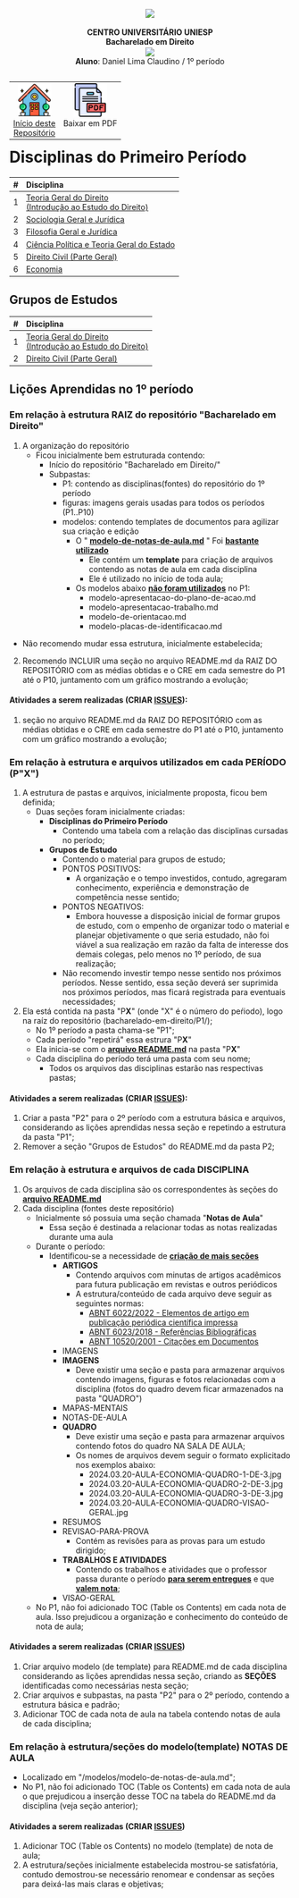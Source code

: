 <div align="center">

<p align="center"><img height="120" src="../figuras/LOGO_UNIESP.png"> </p>

<p align="center"><b>CENTRO UNIVERSITÁRIO UNIESP</b><br>
<b>Bacharelado em Direito</b><br>
<img align="center" src="../figuras/FOTO_PERFIL_DANIEL_CLAUDINO_2023.png" width="80"><br>
<b>Aluno</b>: Daniel Lima Claudino / 1º período<br>
 </p>
</div>

<table align="right" border="0">
  <tr>
    <td align="center" valign="top">
      <a href="../README.md">
        <img src="https://github.com/dnlclaudino/imagens/blob/master/icones/icone-casa2.png?raw=true" heigh="60" width="60"><br>Início deste <br>Repositório
      </a>
    </td>
    <td align="center" valign="top">
        <img src="https://github.com/dnlclaudino/imagens/blob/master/icones-aplicativos/pdf/pdf.png?raw=true" heigh="60" width="60"><br>Baixar em PDF
    </td>
  </tr>
</table><br><br><br><br><br>

# Disciplinas do Primeiro Período

|#|Disciplina|
|:---:|:---|
|1|[Teoria Geral do Direito<br>(Introdução ao Estudo do Direito)](./teoria-do-direito/README.md)|
|2|[Sociologia Geral e Jurídica](./sociologia-geral-e-juridica/README.md)|
|3|[Filosofia Geral e Jurídica](./filosofia-geral-e-juridica/README.md)|
|4|[Ciência Política e Teoria Geral do Estado](./ciencia-politica/README.md)|
|5|[Direito Civil (Parte Geral)](./direito-civil-parte-geral/README.md)|
|6|[Economia](./economia/README.md)|

## Grupos de Estudos

|#|Disciplina|
|:---:|:---|
|1|[Teoria Geral do Direito<br>(Introdução ao Estudo do Direito)](./grupo-de-estudos/teoria-do-direito/README.md)|
|2|[Direito Civil (Parte Geral)](./grupo-de-estudos/direito-divil-parte-geral/README.md)|

## Lições Aprendidas no 1º período

### Em relação à estrutura RAIZ do repositório "Bacharelado em Direito"

1. A organização do repositório
   - Ficou inicialmente bem estruturada contendo:
     - Início do repositório "Bacharelado em Direito/"
     - Subpastas:
       - P1: contendo as disciplinas(fontes) do repositório do 1º período
       - figuras: imagens gerais usadas para todos os períodos (P1..P10)
       - modelos: contendo templates de documentos para agilizar sua criação e edição
         - O " <b><u>modelo-de-notas-de-aula.md</u></b> " Foi <b><u>bastante utilizado</u></b>
           - Ele contém um **template** para criação de arquivos contendo as notas de aula em cada disciplina
           - Ele é utilizado no início de toda aula;
         - Os modelos abaixo <b><u>não foram utilizados</u></b> no P1:
           - modelo-apresentacao-do-plano-de-acao.md
           - modelo-apresentacao-trabalho.md
           - modelo-de-orientacao.md
           - modelo-placas-de-identificacao.md
  - Não recomendo mudar essa estrutura, inicialmente estabelecida;
2. Recomendo INCLUIR uma seção no arquivo README.md da RAIZ DO REPOSITÓRIO com as médias obtidas e o CRE em cada semestre do P1 até o P10, juntamento com um gráfico mostrando a evolução;
 
#### Atividades a serem realizadas (CRIAR <b><u>ISSUES</u></b>):

1. seção no arquivo README.md da RAIZ DO REPOSITÓRIO com as médias obtidas e o CRE em cada semestre do P1 até o P10, juntamento com um gráfico mostrando a evolução;

### Em relação à estrutura e arquivos utilizados em cada PERÍODO (P"X")

1. A estrutura de pastas e arquivos, inicialmente proposta, ficou bem definida;
     - Duas seções foram inicialmente criadas:
       - **Disciplinas do Primeiro Período**
         - Contendo uma tabela com a relação das disciplinas cursadas no período;
       - **Grupos de Estudo**
         - Contendo o material para grupos de estudo;
         - PONTOS POSITIVOS:
           - A organização e o tempo investidos, contudo, agregaram conhecimento, experiência e demonstração de competência nesse sentido;
         - PONTOS NEGATIVOS:
           - Embora houvesse a disposição inicial de formar grupos de estudo, com o empenho de organizar todo o material e planejar objetivamente o que seria estudado, não foi viável a sua realização em razão da falta de interesse dos demais colegas, pelo menos no 1º período, de sua realização;
         - Não recomendo investir tempo nesse sentido nos próximos períodos. Nesse sentido, essa seção deverá ser suprimida nos próximos períodos, mas ficará registrada para eventuais necessidades;
2. Ela está contida na pasta "P**X**" (onde "X" é o número do peŕiodo), logo na raíz do repositório (bacharelado-em-direito/P1/);
     - No 1º período a pasta chama-se "P1";
     - Cada período "repetirá" essa estrura "P**X**"
     - Ela inicia-se com o <b><u>arquivo README.md</u></b> na pasta "P**X**"
     - Cada disciplina do período terá uma pasta com seu nome;
       - Todos os arquivos das disciplinas estarão nas respectivas pastas;

#### Atividades a serem realizadas (CRIAR <b><u>ISSUES</u></b>):

1. Criar a pasta "P2" para o 2º período com a estrutura básica e arquivos, considerando as lições aprendidas nessa seção e repetindo a estrutura da pasta "P1";
2. Remover a seção "Grupos de Estudos" do README.md da pasta P2;

### Em relação à estrutura e arquivos de cada DISCIPLINA

1. Os arquivos de cada disciplina são os correspondentes às seções do <b><u>arquivo README.md</u></b>
2. Cada disciplina (fontes deste repositório)
   - Inicialmente só possuia uma seção chamada "**Notas de Aula**"
     - Essa seção é destinada a relacionar todas as notas realizadas durante uma aula
   - Durante o período:
     - Identificou-se a necessidade de <b><u>criação de mais seções</u></b>
       - **ARTIGOS**
         - Contendo arquivos com minutas de artigos acadêmicos para futura publicação em revistas e outros periódicos
         - A estrutura/conteúdo de cada arquivo deve seguir as seguintes normas:
           - [ABNT 6022/2022 - Elementos de artigo em publicação periódica científica impressa](https://1drv.ms/b/s!Au-CrfNP6c0brCoYNPHie7iOtMfA?e=24qOjt)
           - [ABNT 6023/2018 - Referências Bibliográficas](https://1drv.ms/b/s!Au-CrfNP6c0bg8cI71_JqXVjOjeyWQ?e=dXdIYY)
           - [ABNT 10520/2001 - Citações em Documentos](https://1drv.ms/b/s!Au-CrfNP6c0brC6Skw7jpQY61obl?e=HbOkye) 
       - IMAGENS
       - **IMAGENS**
         - Deve existir uma seção e pasta para armazenar arquivos contendo imagens, figuras e fotos relacionadas com a disciplina (fotos do quadro devem ficar armazenados na pasta "QUADRO")
       - MAPAS-MENTAIS
       - NOTAS-DE-AULA
       - **QUADRO**
         - Deve existir uma seção e pasta para armazenar arquivos contendo fotos do quadro NA SALA DE AULA;
         - Os nomes de arquivos devem seguir o formato explicitado nos exemplos abaixo:
           - 2024.03.20-AULA-ECONOMIA-QUADRO-1-DE-3.jpg
           - 2024.03.20-AULA-ECONOMIA-QUADRO-2-DE-3.jpg
           - 2024.03.20-AULA-ECONOMIA-QUADRO-3-DE-3.jpg
           - 2024.03.20-AULA-ECONOMIA-QUADRO-VISAO-GERAL.jpg
       - RESUMOS
       - REVISAO-PARA-PROVA
         - Contém as revisões para as provas para um estudo dirigido;
       - **TRABALHOS E ATIVIDADES**
         - Contendo os trabalhos e atividades que o professor passa durante o período <b><u>para serem entregues</u></b> e que <b><u>valem nota</u></b>;
       - VISAO-GERAL
    - No P1, não foi adicionado TOC (Table os Contents) em cada nota de aula. Isso prejudicou a organização e conhecimento do conteúdo de nota de aula;

#### Atividades a serem realizadas (CRIAR <b><u>ISSUES</u></b>)

1. Criar arquivo modelo (de template) para README.md de cada disciplina considerando as lições aprendidas nessa seção, criando as **SEÇÕES** identificadas como necessárias nesta seção;
2. Criar arquivos e subpastas, na pasta "P2" para o 2º período, contendo a estrutura básica e padrão;
3. Adicionar TOC de cada nota de aula na tabela contendo notas de aula de cada disciplina;

### Em relação à estrutura/seções do modelo(template) NOTAS DE AULA

- Localizado em "/modelos/modelo-de-notas-de-aula.md";
- No P1, não foi adicionado TOC (Table os Contents) em cada nota de aula o que prejudicou a inserção desse TOC na tabela do README.md da disciplina (veja seção anterior);

#### Atividades a serem realizadas (CRIAR <b><u>ISSUES</u></b>)

1. Adicionar TOC (Table os Contents) no modelo (template) de nota de aula;
2. A estrutura/seções inicialmente estabelecida mostrou-se satisfatória, contudo demostrou-se necessário renomear e condensar as seções para deixá-las mais claras e objetivas;